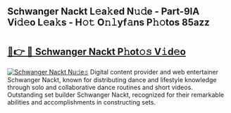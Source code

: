 ## Schwanger Nackt L𝚎a𝚔ed N𝚞𝚍e - Part-9IA Vi𝚍𝚎o L𝚎a𝚔s - H𝚘𝚝 O𝚗𝚕yf𝚊ns P𝚑𝚘tos 85azz

# <h2><a href="http://kf8o9lm.oniu.top/?m=Schwanger+Nackt">🔗👉 🔴 Schwanger Nackt P𝚑ot𝚘𝚜 V𝚒d𝚎o</a></h2>

[![Schwanger Nackt Nu𝚍e𝚜](https://i.imgur.com/0qMVB7G.gif)](http://kf8o9lm.oniu.top/?m=Schwanger+Nackt)
Digital content provider and web entertainer Schwanger Nackt, known for distributing dance and lifestyle knowledge through solo and collaborative dance routines and short videos. Outstanding set builder Schwanger Nackt, recognized for their remarkable abilities and accomplishments in constructing sets.  
